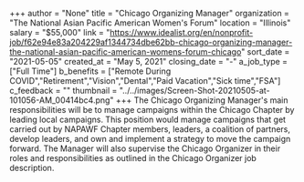 +++
author = "None"
title = "Chicago Organizing Manager"
organization = "The National Asian Pacific American Women's Forum"
location = "Illinois"
salary = "$55,000"
link = "https://www.idealist.org/en/nonprofit-job/f62e94e83a204229af1344734dbe62bb-chicago-organizing-manager-the-national-asian-pacific-american-womens-forum-chicago"
sort_date = "2021-05-05"
created_at = "May 5, 2021"
closing_date = "-"
a_job_type = ["Full Time"]
b_benefits = ["Remote During COVID","Retirement","Vision","Dental","Paid Vacation","Sick time","FSA"]
c_feedback = ""
thumbnail = "../../images/Screen-Shot-20210505-at-101056-AM_00414bc4.png"
+++
The Chicago Organizing Manager's main responsibilities will be to manage campaigns within the Chicago Chapter by leading local campaigns. This position would manage campaigns that get carried out by NAPAWF Chapter members, leaders, a coalition of partners, develop leaders, and own and implement a strategy to move the campaign forward. The Manager will also supervise the Chicago Organizer in their roles and responsibilities as outlined in the Chicago Organizer job description.